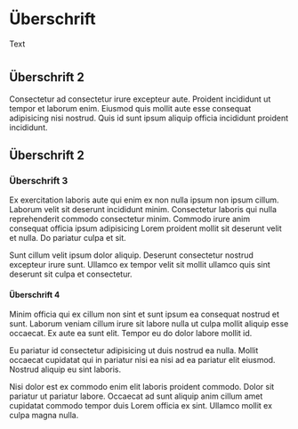 # Überschrift

Text

#

## Überschrift 2

Consectetur ad consectetur irure excepteur aute. Proident incididunt ut tempor et laborum enim. Eiusmod quis mollit aute esse consequat adipisicing nisi nostrud. Quis id sunt ipsum aliquip officia incididunt proident incididunt.

## Überschrift 2

### Überschrift 3

Ex exercitation laboris aute qui enim ex non nulla ipsum non ipsum cillum. Laborum velit sit deserunt incididunt minim. Consectetur laboris qui nulla reprehenderit commodo consectetur minim. Commodo irure anim consequat officia ipsum adipisicing Lorem proident mollit sit deserunt velit et nulla. Do pariatur culpa et sit.

Sunt cillum velit ipsum dolor aliquip. Deserunt consectetur nostrud excepteur irure sunt. Ullamco ex tempor velit sit mollit ullamco quis sint deserunt sit culpa et consectetur.

#### Überschrift 4

Minim officia qui ex cillum non sint et sunt ipsum ea consequat nostrud et sunt. Laborum veniam cillum irure sit labore nulla ut culpa mollit aliquip esse occaecat. Ex aute ea sunt elit. Tempor eu do dolor labore mollit id.

Eu pariatur id consectetur adipisicing ut duis nostrud ea nulla. Mollit occaecat cupidatat qui in pariatur nisi ea nisi ad ea pariatur elit eiusmod. Nostrud aliquip eu sint laboris.

Nisi dolor est ex commodo enim elit laboris proident commodo. Dolor sit pariatur ut pariatur labore. Occaecat ad sunt aliquip anim cillum amet cupidatat commodo tempor duis Lorem officia ex sint. Ullamco mollit ex culpa magna nulla.